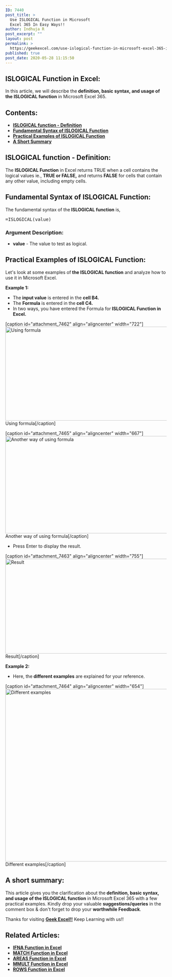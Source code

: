 ```yaml
---
ID: 7440
post_title: >
  Use ISLOGICAL Function in Microsoft
  Excel 365 In Easy Ways!!
author: Indhuja R
post_excerpt: ""
layout: post
permalink: >
  https://geekexcel.com/use-islogical-function-in-microsoft-excel-365-in-easy-ways/
published: true
post_date: 2020-05-28 11:15:50
---
```

<h2>ISLOGICAL Function in Excel:</h2>
In this article, we will describe the<strong> definition, basic syntax, and usage of the</strong> <strong>ISLOGICAL function</strong> in Microsoft Excel 365.
<h2>Contents:</h2>
<ul>
 	<li><a href="#1"><strong>ISLOGICAL function - Definition</strong></a></li>
 	<li><a href="#2"><strong>Fundamental Syntax of ISLOGICAL Function</strong></a></li>
 	<li><a href="#3"><strong>Practical Examples of ISLOGICAL Function</strong></a></li>
 	<li><a href="#4"><strong>A Short Summary</strong></a></li>
</ul>
<h2 id="1">ISLOGICAL function - Definition:</h2>
The <strong>ISLOGICAL Function</strong> in Excel returns TRUE when a cell contains the logical values ie., <strong>TRUE or FALSE,</strong> and returns <strong>FALSE</strong> for cells that contain any other value, including empty cells.
<h2 id="2">Fundamental Syntax of ISLOGICAL Function:</h2>
The fundamental syntax of the<strong> ISLOGICAL function</strong> is,
<pre>=ISLOGICAL(value)</pre>
<h3><strong>Argument Description:</strong></h3>
<ul>
 	<li><strong>value</strong> - The value to test as logical.</li>
</ul>
<h2 id="3">Practical Examples of ISLOGICAL Function:</h2>
Let's look at some examples of<strong> the ISLOGICAL </strong><b>function</b> and analyze how to use it in Microsoft Excel.

<strong>Example 1:</strong>
<ul>
 	<li>The<strong> input value</strong> is entered in the <strong>cell B4.</strong></li>
 	<li>The <strong>Formula</strong> is entered in the<strong> cell C4.</strong></li>
 	<li>In two ways, you have entered the Formula for<strong> ISLOGICAL Function in Excel.</strong></li>
</ul>
[caption id="attachment_7462" align="aligncenter" width="722"]<img class="wp-image-7462 size-full" src="https://geekexcel.com/wp-content/uploads/2020/05/Screenshot_1-51.png" alt="Using formula" width="722" height="292" /> Using formula[/caption]

[caption id="attachment_7465" align="aligncenter" width="667"]<img class="wp-image-7465 size-full" src="https://geekexcel.com/wp-content/uploads/2020/05/Screenshot_4-18.png" alt="Another way of using formula" width="667" height="303" /> Another way of using formula[/caption]
<ul>
 	<li>Press Enter to display the result.</li>
</ul>
[caption id="attachment_7463" align="aligncenter" width="755"]<img class="wp-image-7463 size-full" src="https://geekexcel.com/wp-content/uploads/2020/05/Screenshot_2-41.png" alt="Result" width="755" height="295" /> Result[/caption]

<strong>Example 2:</strong>
<ul>
 	<li>Here, the<strong> different examples</strong> are explained for your reference.</li>
</ul>
[caption id="attachment_7464" align="aligncenter" width="654"]<img class="wp-image-7464 size-full" src="https://geekexcel.com/wp-content/uploads/2020/05/Screenshot_3-36.png" alt="Different examples" width="654" height="537" /> Different examples[/caption]
<h2 id="4">A short summary:</h2>
This article gives you the clarification about the<strong> definition, basic syntax, and usage of the ISLOGICAL function</strong> in Microsoft Excel 365 with a few practical examples. Kindly drop your valuable <strong>suggestions/queries</strong> in the comment box &amp; don't forget to drop your <strong>worthwhile Feedback</strong>.

Thanks for visiting <strong><a href="https://geekexcel.com/">Geek Excel!!</a></strong> Keep Learning with us!!
<h2>Related Articles:</h2>
<ul>
 	<li><a href="https://geekexcel.com/ifna-function-in-microsoft-excel-365-how-to-use/"><strong>IFNA Function in Excel</strong></a></li>
 	<li><a href="https://geekexcel.com/how-to-use-match-function-in-microsoft-excel-365/"><strong>MATCH Function in Excel</strong></a></li>
 	<li><a href="https://geekexcel.com/use-areas-function-in-microsoft-excel-365-in-easy-ways/"><strong>AREAS Function in Excel</strong></a></li>
 	<li><a href="https://geekexcel.com/use-mmult-function-in-microsoft-excel-365-simple-methods/"><strong>MMULT Function in Excel</strong></a></li>
 	<li><a href="https://geekexcel.com/use-rows-function-in-microsoft-excel-365-simple-methods/"><strong>ROWS Function in Excel</strong></a></li>
</ul>